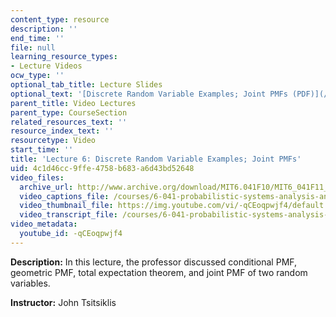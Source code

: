 ```yaml
---
content_type: resource
description: ''
end_time: ''
file: null
learning_resource_types:
- Lecture Videos
ocw_type: ''
optional_tab_title: Lecture Slides
optional_text: '[Discrete Random Variable Examples; Joint PMFs (PDF)](/courses/6-041-probabilistic-systems-analysis-and-applied-probability-fall-2010/resources/mit6_041f10_l06)'
parent_title: Video Lectures
parent_type: CourseSection
related_resources_text: ''
resource_index_text: ''
resourcetype: Video
start_time: ''
title: 'Lecture 6: Discrete Random Variable Examples; Joint PMFs'
uid: 4c1d46cc-9ffe-4758-b683-a6d43bd52648
video_files:
  archive_url: http://www.archive.org/download/MIT6.041F10/MIT6_041F11_lec06_300k.mp4
  video_captions_file: /courses/6-041-probabilistic-systems-analysis-and-applied-probability-fall-2010/d258d3a6a6f35fdb844285a96dea861d_-qCEoqpwjf4.vtt
  video_thumbnail_file: https://img.youtube.com/vi/-qCEoqpwjf4/default.jpg
  video_transcript_file: /courses/6-041-probabilistic-systems-analysis-and-applied-probability-fall-2010/492c1d51af632d02ae970aee4f418754_-qCEoqpwjf4.pdf
video_metadata:
  youtube_id: -qCEoqpwjf4
---
```


**Description:** In this lecture, the professor discussed conditional PMF, geometric PMF, total expectation theorem, and joint PMF of two random variables.

**Instructor:** John Tsitsiklis



